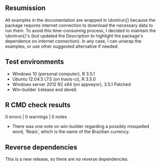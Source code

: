 ## Resumission
All examples in the documentation are wrapped in \dontrun{} because the package requires internet connection to download the necessary data to run them. To avoid this time-consuming process, I decided to maintain the \dontrun{}'s (but updated the Description to highlight the package's dependence on internet connection). In any case, I can unwrap the examples, or use other suggested alternative if needed.

## Test environments
* Windows 10 (personal computer), R 3.5.1
* Ubuntu 12.04.5 LTS (on travis-ci), R 3.5.0
* Windows server 2012 R2 x64 (on appveyor), 3.5.1 Patched
* Win-builder (release and devel)

## R CMD check results

0 errors | 0 warnings | 0 notes

* There was one note on win-builder regarding a possibly misspelled word, 'Reais', which is the name of the Brazilian currency.

## Reverse dependencies

This is a new release, so there are no reverse dependencies.
